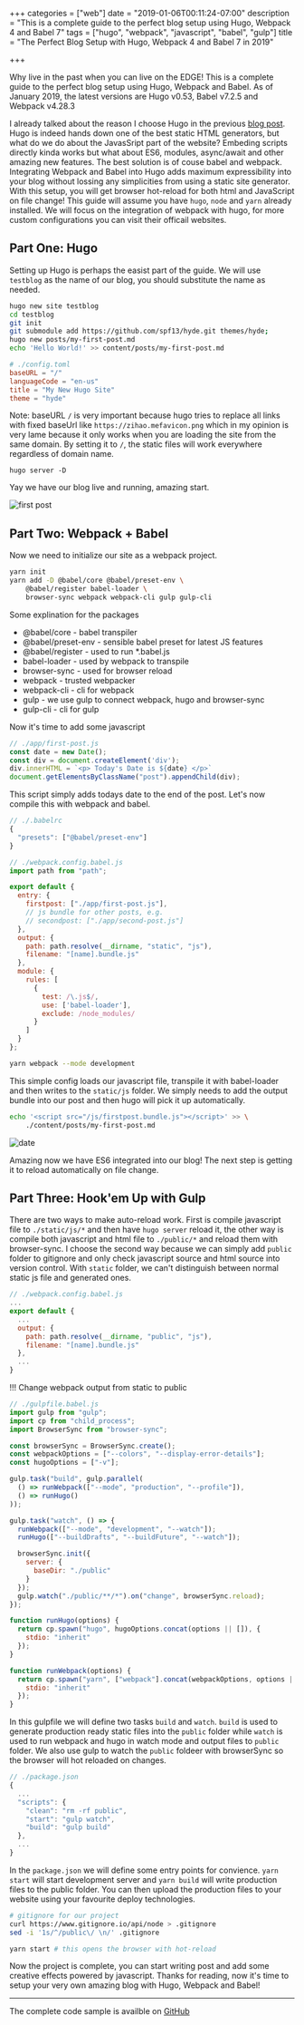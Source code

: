+++
categories = ["web"]
date = "2019-01-06T00:11:24-07:00"
description =  "This is a complete guide to the perfect blog setup using Hugo, Webpack 4 and Babel 7"
tags = ["hugo", "webpack", "javascript", "babel", "gulp"]
title = "The Perfect Blog Setup with Hugo, Webpack 4 and Babel 7 in 2019"

+++

Why live in the past when you can live on the EDGE! This is a complete guide to the perfect blog setup using Hugo, Webpack and Babel. As of January 2019, the latest versions are Hugo v0.53, Babel v7.2.5 and Webpack v4.28.3
<!--more-->

I already talked about the reason I choose Hugo in the previous [blog post](/post/hello-hugo/). Hugo is indeed hands down one of the best static HTML generators, but what do we do about the JavasSript part of the website? Embeding scripts directly kinda works but what about ES6, modules, async/await and other amazing new features. The best solution is of couse babel and webpack. Integrating Webpack and Babel into Hugo adds maximum expressibility into your blog without lossing any simplicities from using a static site generator. With this setup, you will get browser hot-reload for both html and JavaScript on file change! This guide will assume you have `hugo`, `node` and `yarn` already installed. We will focus on the integration of webpack with hugo, for more custom configurations you can visit their officail websites.

## Part One: Hugo

Setting up Hugo is perhaps the easist part of the guide. We will use `testblog` as the name of our blog, you should substitute the name as needed.

```bash
hugo new site testblog
cd testblog
git init
git submodule add https://github.com/spf13/hyde.git themes/hyde;
hugo new posts/my-first-post.md
echo 'Hello World!' >> content/posts/my-first-post.md
```

```toml
# ./config.toml
baseURL = "/"
languageCode = "en-us"
title = "My New Hugo Site"
theme = "hyde"
```

Note: baseURL `/` is very important because hugo tries to replace all links with fixed baseUrl like `https://zihao.mefavicon.png` which in my opinion is very lame because it only works when you are loading the site from the same domain. By setting it to `/`, the static files will work everywhere regardless of domain name.

```
hugo server -D
```

Yay we have our blog live and running, amazing start.

![first post](hwb-hugo.png)

## Part Two: Webpack + Babel

Now we need to initialize our site as a webpack project.

```bash
yarn init
yarn add -D @babel/core @babel/preset-env \
    @babel/register babel-loader \
    browser-sync webpack webpack-cli gulp gulp-cli
```

Some explination for the packages

- @babel/core - babel transpiler
- @babel/preset-env - sensible babel preset for latest JS features
- @babel/register - used to run *.babel.js
- babel-loader - used by webpack to transpile
- browser-sync - used for browser reload
- webpack - trusted webpacker
- webpack-cli - cli for webpack
- gulp - we use gulp to connect webpack, hugo and browser-sync
- gulp-cli - cli for gulp

Now it's time to add some javascript

```javascript
// ./app/first-post.js
const date = new Date();
const div = document.createElement('div');
div.innerHTML = `<p> Today's Date is ${date} </p>`
document.getElementsByClassName("post").appendChild(div);
```
This script simply adds todays date to the end of the post. Let's now compile this with webpack and babel.

```javascript
// ./.babelrc
{
  "presets": ["@babel/preset-env"]
}
```

```javascript
// ./webpack.config.babel.js
import path from "path";

export default {
  entry: {
    firstpost: ["./app/first-post.js"],
    // js bundle for other posts, e.g.
    // secondpost: ["./app/second-post.js"]
  },
  output: {
    path: path.resolve(__dirname, "static", "js"),
    filename: "[name].bundle.js"
  },
  module: {
    rules: [
      {
        test: /\.js$/,
        use: ['babel-loader'],
        exclude: /node_modules/
      }
    ]
  }
};
```

```bash
yarn webpack --mode development
```

This simple config loads our javascript file, transpile it with babel-loader and then writes to the `static/js` folder.
We simply needs to add the output bundle into our post and then hugo will pick it up automatically.

```bash
echo '<script src="/js/firstpost.bundle.js"></script>' >> \
    ./content/posts/my-first-post.md
```

![date](hwb-date.png)

Amazing now we have ES6 integrated into our blog! The next step is getting it to reload automatically on file change.

## Part Three: Hook'em Up with Gulp

There are two ways to make auto-reload work. First is compile javascript file to `./static/js/*` and then have `hugo server` reload it, the other way is compile both javascript and html file to `./public/*` and reload them with browser-sync. I choose the second way because we can simply add `public` folder to gitignore and only check javascript source and html source into version control. With `static` folder, we can't distinguish between normal static js file and generated ones.

```javascript
// ./webpack.config.babel.js
...
export default {
  ...
  output: {
    path: path.resolve(__dirname, "public", "js"),
    filename: "[name].bundle.js"
  },
  ...
}

```

!!! Change webpack output from static to public

```javascript
// ./gulpfile.babel.js
import gulp from "gulp";
import cp from "child_process";
import BrowserSync from "browser-sync";

const browserSync = BrowserSync.create();
const webpackOptions = ["--colors", "--display-error-details"];
const hugoOptions = ["-v"];

gulp.task("build", gulp.parallel(
  () => runWebpack(["--mode", "production", "--profile"]),
  () => runHugo()
));

gulp.task("watch", () => {
  runWebpack(["--mode", "development", "--watch"]);
  runHugo(["--buildDrafts", "--buildFuture", "--watch"]);

  browserSync.init({
    server: {
      baseDir: "./public"
    }
  });
  gulp.watch("./public/**/*").on("change", browserSync.reload);
});

function runHugo(options) {
  return cp.spawn("hugo", hugoOptions.concat(options || []), {
    stdio: "inherit"
  });
}

function runWebpack(options) {
  return cp.spawn("yarn", ["webpack"].concat(webpackOptions, options || []), {
    stdio: "inherit"
  });
}
```

In this gulpfile we will define two tasks `build` and `watch`. `build` is used to generate production ready static files into the `public` folder while `watch` is used to run webpack and hugo in watch mode and output files to `public` folder. We also use gulp to watch the `public` foldeer with browserSync so the browser will hot reloaded on changes.

```javascript
// ./package.json
{
  ...
  "scripts": {
    "clean": "rm -rf public",
    "start": "gulp watch",
    "build": "gulp build"
  },
  ...
}
```

In the `package.json` we will define some entry points for convience. `yarn start` will start development server and `yarn build` will write production files to the public folder. You can then upload the production files to your website using your favourite deploy technologies.

```bash
# gitignore for our project
curl https://www.gitignore.io/api/node > .gitignore
sed -i '1s/^/public\/ \n/' .gitignore
```

```bash
yarn start # this opens the browser with hot-reload
```

Now the project is complete, you can start writing post and add some creative effects powered by javascript. Thanks for reading, now it's time to setup your very own amazing blog with Hugo, Webpack and Babel!

* * *

The complete code sample is availble on [GitHub](https://github.com/zzh8829/testblog)
